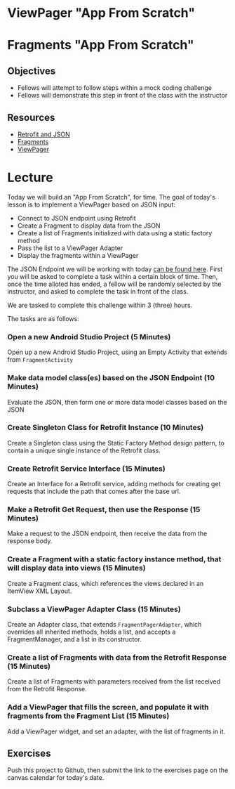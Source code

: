 # ViewPager "App From Scratch"

# Fragments "App From Scratch"

## Objectives
* Fellows will attempt to follow steps within a mock coding challenge
* Fellows will demonstrate this step in front of the class with the instructor

## Resources
* [Retrofit and JSON](https://github.com/joinpursuit/Pursuit-Core-Android/blob/master/cohort_5.4/unit_03/03_12_retrofit_and_json.md)
* [Fragments](https://github.com/joinpursuit/Pursuit-Core-Android/blob/master/cohort_5.4/unit_04/04_04_fragments_and_fragment_transactions.md)
* [ViewPager](https://github.com/joinpursuit/Pursuit-Core-Android/blob/master/cohort_5.4/unit_05/05_08_viewpager.md)

# Lecture

Today we will build an "App From Scratch", for time. The goal of today's lesson is to implement a ViewPager based on JSON input:
* Connect to JSON endpoint using Retrofit
* Create a Fragment to display data from the JSON
* Create a list of Fragments initialized with data using a static factory method
* Pass the list to a ViewPager Adapter
* Display the fragments within a ViewPager

The JSON Endpoint we will be working with today [can be found here](https://raw.githubusercontent.com/JDVila/storybook/master/zodiac.json). First you will be asked to complete a task within a certain block of time. Then, once the time alloted has ended, a fellow will be randomly selected by the instructor, and asked to complete the task in front of the class.

We are tasked to complete this challenge within 3 (three) hours.

The tasks are as follows:
### Open a new Android Studio Project (5 Minutes)
Open up a new Android Studio Project, using an Empty Activity that extends from `FragmentActivity`

### Make data model class(es) based on the JSON Endpoint (10 Minutes)
Evaluate the JSON, then form one or more data model classes based on the JSON

### Create Singleton Class for Retrofit Instance (10 Minutes)
Create a Singleton class using the Static Factory Method design pattern, to contain a unique single instance of the Retrofit class.

### Create Retrofit Service Interface (15 Minutes)
Create an Interface for a Retrofit service, adding methods for creating get requests that include the path that comes after the base url.

### Make a Retrofit Get Request, then use the Response (15 Minutes)
Make a request to the JSON endpoint, then receive the data from the response body.

### Create a Fragment with a static factory instance method, that will display data into views (15 Minutes)
Create a Fragment class, which references the views declared in an ItemView XML Layout.

### Subclass a ViewPager Adapter Class (15 Minutes)
Create an Adapter class, that extends `FragmentPagerAdapter`, which overrides all inherited methods, holds a list, and accepts a FragmentManager, and a list in its constructor.

### Create a list of Fragments with data from the Retrofit Response (15 Minutes)
Create a list of Fragments with parameters received from the list received from the Retrofit Response.

### Add a ViewPager that fills the screen, and populate it with fragments from the Fragment List (15 Minutes)
Add a ViewPager widget, and set an adapter, with the list of fragments in it.

## Exercises
Push this project to Github, then submit the link to the exercises page on the canvas calendar for today's date.
